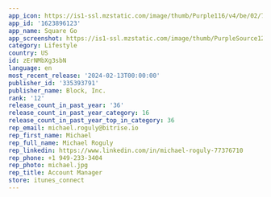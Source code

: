 ```yaml
---
app_icon: https://is1-ssl.mzstatic.com/image/thumb/Purple116/v4/be/02/72/be02726f-6205-8326-6fe9-3428303f176b/AppIcon-0-0-1x_U007emarketing-0-7-0-85-220.png/1024x1024bb.png
app_id: '1623896123'
app_name: Square Go
app_screenshot: https://is1-ssl.mzstatic.com/image/thumb/PurpleSource126/v4/8d/41/23/8d4123d4-f18a-c54f-92ce-893e418a5053/ecb66008-e871-4b7f-b449-ca8f290e847a_Slice_1.png/1242x2688bb.png
category: Lifestyle
country: US
id: zErNMbXg3sbN
language: en
most_recent_release: '2024-02-13T00:00:00'
publisher_id: '335393791'
publisher_name: Block, Inc.
rank: '12'
release_count_in_past_year: '36'
release_count_in_past_year_category: 16
release_count_in_past_year_top_in_category: 36
rep_email: michael.roguly@bitrise.io
rep_first_name: Michael
rep_full_name: Michael Roguly
rep_linkedin: https://www.linkedin.com/in/michael-roguly-77376710
rep_phone: +1 949-233-3404
rep_photo: michael.jpg
rep_title: Account Manager
store: itunes_connect
---
```

